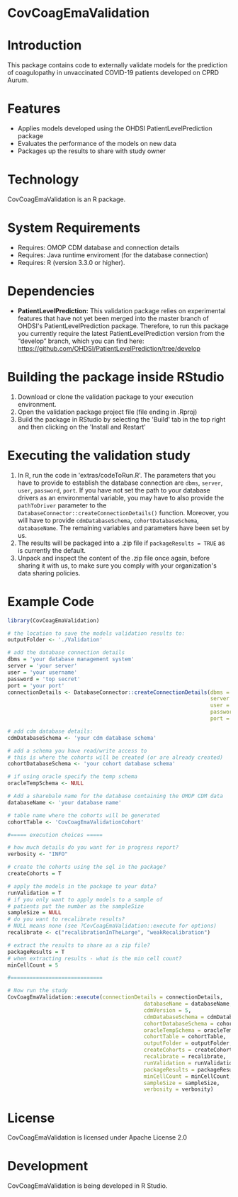 CovCoagEmaValidation
======================

Introduction
============
This package contains code to externally validate models for the prediction of coagulopathy in unvaccinated COVID-19 patients developed on CPRD Aurum.

Features
========
  - Applies models developed using the OHDSI PatientLevelPrediction package
  - Evaluates the performance of the models on new data
  - Packages up the results to share with study owner

Technology
==========
  CovCoagEmaValidation is an R package.

System Requirements
===================
  * Requires: OMOP CDM database and connection details
  * Requires: Java runtime enviroment (for the database connection)
  * Requires: R (version 3.3.0 or higher).

Dependencies
============
  * **PatientLevelPrediction:** This validation package relies on experimental features that have not yet been merged into the master branch of OHDSI's PatientLevelPrediction package. Therefore, to run this package you currently require the latest PatientLevelPrediction version from the “develop” branch, which you can find here: https://github.com/OHDSI/PatientLevelPrediction/tree/develop

Building the package inside RStudio
===============
  1. Download or clone the validation package to your execution environment. 
  2. Open the validation package project file (file ending in .Rproj) 
  3. Build the package in RStudio by selecting the 'Build' tab in the top right and then clicking on the 'Install and Restart'

Executing the validation study
===============
  1. In R, run the code in 'extras/codeToRun.R'. The parameters that you have to provide to establish the database connection are `dbms`, `server`, `user`, `password`, `port`. If you have not set the path to your database drivers as an environmental variable, you may have to also provide the `pathToDriver` parameter to the `DatabaseConnector::createConnectionDetails()` function. Moreover, you will have to provide `cdmDatabaseSchema`, `cohortDatabaseSchema`, `databaseName`. The remaining variables and parameters have been set by us.
  2. The results will be packaged into a .zip file if `packageResults = TRUE` as is currently the default.
  3. Unpack and inspect the content of the .zip file once again, before sharing it with us, to make sure you comply with your organization's data sharing policies.

Example Code
===============
```r
library(CovCoagEmaValidation)

# the location to save the models validation results to:
outputFolder <- './Validation'

# add the database connection details
dbms = 'your database management system'
server = 'your server'
user = 'your username'
password = 'top secret'
port = 'your port'
connectionDetails <- DatabaseConnector::createConnectionDetails(dbms = dbms,
                                                                server = server,
                                                                user = user,
                                                                password = pw,
                                                                port = port)

# add cdm database details:
cdmDatabaseSchema <- 'your cdm database schema'

# add a schema you have read/write access to
# this is where the cohorts will be created (or are already created)
cohortDatabaseSchema <- 'your cohort database schema'

# if using oracle specify the temp schema
oracleTempSchema <- NULL

# Add a sharebale name for the database containing the OMOP CDM data
databaseName <- 'your database name'

# table name where the cohorts will be generated
cohortTable <- 'CovCoagEmaValidationCohort'

#===== execution choices =====

# how much details do you want for in progress report?
verbosity <- "INFO"

# create the cohorts using the sql in the package?
createCohorts = T

# apply the models in the package to your data?
runValidation = T
# if you only want to apply models to a sample of
# patients put the number as the sampleSize
sampleSize = NULL
# do you want to recalibrate results?
# NULL means none (see ?CovCoagEmaValidation::execute for options)
recalibrate <- c("recalibrationInTheLarge", "weakRecalibration")

# extract the results to share as a zip file?
packageResults = T
# when extracting results - what is the min cell count?
minCellCount = 5

#=============================

# Now run the study
CovCoagEmaValidation::execute(connectionDetails = connectionDetails,
                                           databaseName = databaseName,
                                           cdmVersion = 5,
                                           cdmDatabaseSchema = cdmDatabaseSchema,
                                           cohortDatabaseSchema = cohortDatabaseSchema,
                                           oracleTempSchema = oracleTempSchema,
                                           cohortTable = cohortTable,
                                           outputFolder = outputFolder,
                                           createCohorts = createCohorts,
                                           recalibrate = recalibrate,
                                           runValidation = runValidation,
                                           packageResults = packageResults,
                                           minCellCount = minCellCount,
                                           sampleSize = sampleSize,
                                           verbosity = verbosity)
```

License
=======
  CovCoagEmaValidation is licensed under Apache License 2.0

Development
===========
  CovCoagEmaValidation is being developed in R Studio.
